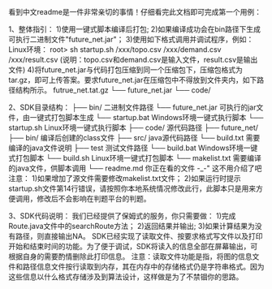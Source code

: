 看到中文readme是一件非常亲切的事情！仔细看完此文档即可完成第一个用例：

1、整体指引：
  1)使用一键式脚本编译后打包;
  2)如果编译成功会在bin路径下生成可执行二进制文件"future_net.jar"；
  3)使用如下格式调用并调试程序，例如：
	Linux环境：		root> sh startup.sh /xxx/topo.csv /xxx/demand.csv /xxx/result.csv
	(说明：topo.csv和demand.csv是输入文件，result.csv是输出文件)
  4)将future_net.jar与代码打包压缩到同一个压缩包下，压缩包格式为tar.gz，即可上传答案。要求future_net.jar在压缩包中不得放到文件夹内，如下路径结构所示。
  futrue_net.tat.gz
    └── future_net.jar
    └── code/

2、SDK目录结构：
├── bin/                        二进制文件路径
	└── future_net.jar			可执行的jar文件，由一键式打包脚本生成
	└── startup.bat				Windows环境一键式执行脚本
	└── startup.sh				Linux环境一键式执行脚本
├── code/						源代码路径
	├── future_net/             
		├── bin/				编译后创建的class文件
		├── src/				java源代码路径
		└── build.txt			需要编译的java文件说明
├── test						测试文件路径
└── build.bat                   Windows环境一键式打包脚本
└── build.sh                   	Linux环境一键式打包脚本
└── makelist.txt                需要编译的java文件，供脚本调用
└── readme.md                  你正在看的文件 -_-" 这不用介绍了吧
	注意：
	1)如果增加了源文件需要修改makelist.txt文件；
	2)如果运行时提示
startup.sh文件第14行错误，请按照你本地系统情况修改此行，此脚本只是用来方便调用，修改后不会影响在判题平台的判题。

3、SDK代码说明：
  我们已经提供了保姆式的服务，你只需要做：
  1)完成Route.java文件中的searchRoute方法；
  2)返回结果并输出;
  3)如果计算结果为没有路径，则直接输出NA。
  SDK已经实现了读取文件、按要求格式写文件以及打印开始和结束时间的功能。为了便于调试，SDK将读入的信息全部在屏幕输出，可根据自身的需要酌情删除此打印信息。
  注意：读取文件功能是指，将图的信息文件和路径信息文件按行读取到内存，其在内存中的存储格式仍是字符串格式。因为这些信息以什么格式存储涉及到算法设计，这样做是为了不禁锢你的思路。